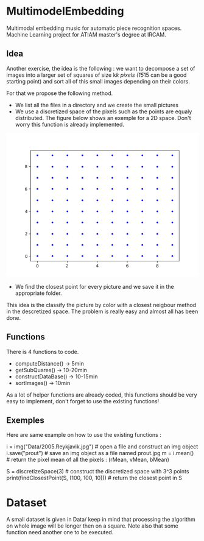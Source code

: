 # MultimodelEmbedding
Multimodal embedding music for automatic piece recognition spaces. Machine Learning project for ATIAM master's degree at IRCAM.

## Idea
Another exercise, the idea is the following : we want to decompose a set of images into a larger set of squares of size k*k pixels (15*15 can be a good starting point) and sort all of this small images depending on their colors.

For that we propose the following method. 
  - We list all the files in a directory and we create the small pictures 
  - We use a discretized space of the pixels such as the points are equaly distributed. The figure below shows an exemple for a 2D space. Don't worry this function is already implemented. 
  
 ![prout](/src/discretized.png)

- We find the closest point for every picture and we save it in the appropriate folder. 


This idea is the classify the picture by color with a closest neigbour method in the descretized space. The problem is really easy and almost all has been done. 

## Functions

There is 4 functions to code.

  - computeDistance() -> 5min
  - getSubQuares() -> 10-20min
  - constructDataBase() -> 10-15min
  - sortImages() -> 10min
  
  As a lot of helper functions are already coded, this functions should be very easy to implement, don't forget to use the existing functions! 
  
## Exemples

Here are same example on how to use the existing functions : 
  
  i = img("Data/2005.Reykjavik.jpg") # open a file and construct an img object
  i.save("prout") # save an img object as a file named prout.jpg
  m = i.mean() # return the pixel mean of all the pixels : (rMean, vMean, bMean)

  S = discretizeSpace(3) # construct the discretized space with 3^3 points
  print(findClosestPoint(S, (100, 100, 10))) # return the closest point in S
  
# Dataset
  
  A small dataset is given in Data/ keep in mind that processing the algorithm on whole image will be longer then on a square. Note also that some function need another one to be executed.
